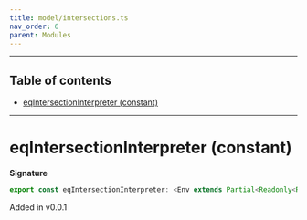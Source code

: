 ```yaml
---
title: model/intersections.ts
nav_order: 6
parent: Modules
---
```


---

<h2 class="text-delta">Table of contents</h2>

- [eqIntersectionInterpreter (constant)](#eqintersectioninterpreter-constant)

---

# eqIntersectionInterpreter (constant)

**Signature**

```ts
export const eqIntersectionInterpreter: <Env extends Partial<Readonly<Record<"EqURI", any>>>>() => ModelAlgebraIntersection<"EqURI", Env> = ...
```

Added in v0.0.1
